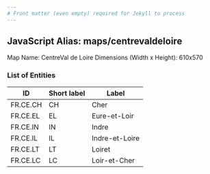 ```yaml
---
# Front matter (even empty) required for Jekyll to process
---
```


## JavaScript Alias: maps/centrevaldeloire

Map Name: CentreVal de Loire
Dimensions (Width x Height): 610x570





### List of Entities

ID | Short label | Label
---|---|---|
FR.CE.CH|CH|Cher
FR.CE.EL|EL|Eure-et-Loir
FR.CE.IN|IN|Indre
FR.CE.IL|IL|Indre-et-Loire
FR.CE.LT|LT|Loiret
FR.CE.LC|LC|Loir-et-Cher